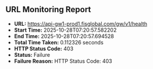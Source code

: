 ## URL Monitoring Report

- **URL:** https://api-gw1-prod1.fisglobal.com/gw/v1/health
- **Start Time:** 2025-10-28T07:20:57.582202
- **End Time:** 2025-10-28T07:20:57.694528
- **Total Time Taken:** 0.112326 seconds
- **HTTP Status Code:** 403
- **Status:** Failure
- **Failure Reason:** HTTP Status Code: 403
